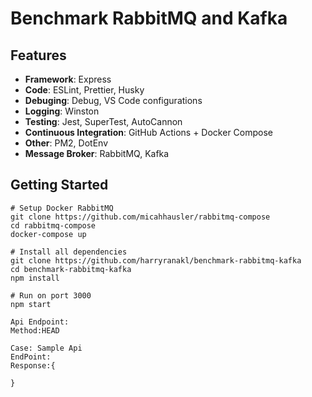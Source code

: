 # Benchmark RabbitMQ and Kafka

## Features
- **Framework**: Express
- **Code**: ESLint, Prettier, Husky
- **Debuging**: Debug, VS Code configurations
- **Logging**: Winston
- **Testing**: Jest, SuperTest, AutoCannon
- **Continuous Integration**: GitHub Actions + Docker Compose
- **Other**: PM2, DotEnv
- **Message Broker**: RabbitMQ, Kafka

## Getting Started
```shell
# Setup Docker RabbitMQ
git clone https://github.com/micahhausler/rabbitmq-compose
cd rabbitmq-compose
docker-compose up

# Install all dependencies
git clone https://github.com/harryranakl/benchmark-rabbitmq-kafka
cd benchmark-rabbitmq-kafka
npm install

# Run on port 3000
npm start

Api Endpoint:
Method:HEAD

Case: Sample Api 
EndPoint:
Response:{
	
}

```